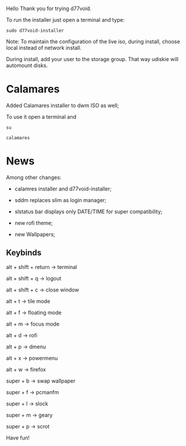 Hello
Thank you for trying d77void.

To run the installer just open a terminal and type:

```
sudo d77void-installer
```

Note: 
To maintain the configuration of the live iso, during install, choose local instead of network install.

During install, add your user to the storage group. That way udiskie will automount disks.

# Calamares

Added Calamares installer to dwm ISO as well; 

To use it open a terminal and

```
su

calamares
```

# News

Among other changes:

-  calamres installer and d77void-installer;

-  sddm replaces slim as login manager;

-  slstatus bar displays only DATE/TIME for super compatibility;

-  new rofi theme;

-  new Wallpapers;

## Keybinds

alt + shift + return -> terminal

alt + shift + q -> logout

alt + shift + c -> close window

alt + t -> tile mode

alt + f -> floating mode

alt + m -> focus mode

alt + d -> rofi

alt + p -> dmenu

alt + x -> powermenu

alt + w -> firefox

super + b -> swap wallpaper

super + f -> pcmanfm

super + l -> slock

super + m -> geary

super + p -> scrot

Have fun!
